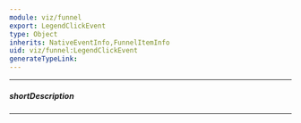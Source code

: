```yaml
---
module: viz/funnel
export: LegendClickEvent
type: Object
inherits: NativeEventInfo,FunnelItemInfo
uid: viz/funnel:LegendClickEvent
generateTypeLink: 
---
```

---
##### shortDescription
<!-- Description goes here -->

---
<!-- Description goes here -->